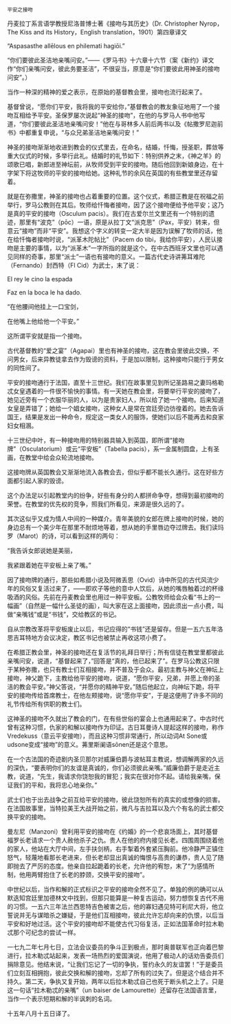     平安之接吻 

   丹麦拉丁系言语学教授尼洛普博士著《接吻与其历史》（Dr. Christopher Nyrop，The Kiss and its History，English translation，1901）第四章译文

   “Aspasasthe allēlous en philemati hagiōi.”

   “你们要彼此圣洁地亲嘴问安。”——《罗马书》十六章十六节（案《新约》译文作“你们亲嘴问安，彼此务要圣洁”，不很妥当，原意是“你们要彼此用神圣的接吻问安”。）

   当作一种深的精神的爱之表示，在原始的基督教会里，接吻也流行起来了。

   基督曾说，“愿你们平安，我将我的平安给你，”基督教会的教友象征地用了一个接吻互相给予平安。圣保罗屡次说起“神圣的接吻”，在他的与罗马人书中他写道，“你们要彼此圣洁地亲嘴问安！”他在与哥林多人前后两书以及《帖撒罗尼迦前书》中都重复申说，“与众兄弟圣洁地亲嘴问安！”

   神圣的接吻渐渐地收进到教会的仪式里去，在命名，结婚，忏悔，授圣职，葬敛等重大仪式的时候，多举行此礼。结婚时的礼节如下：特别供养之末，《神之羊》的颂歌已唱，新郎进至神坛前，从牧师受到平安的接吻。随后他回到新娘身边，在十字架下将这牧师的平安的接吻给她。这种礼节的余风在英国的有些教堂里还存留着。

   就是在弥撒里，神圣的接吻也占着重要的位置。这个仪式，希腊正教是在祝福之前举行，罗马公教则在其后。牧师给忏悔者接吻，因了这个接吻便给予他平安；这乃是真的平安的接吻（Osculum pacis）。我们在古爱尔兰文里还有一个特别的遗迹，那里有“波克”（pōc）一语，原是从拉丁文“派克思”（Pax，平安）转来，但意云“接吻”而非“平安”。我想这个字义的转变一定大半是因为误解了牧师的话，他在给忏悔者接吻时说，“派革木陀帖比”（Pacem do tibi，我给你平安），人民认接吻是主要的事情，以为“派革木”一字所指的就是这个。在中古西班牙文里也可以遇见同样的奇事，那里“派士”一语也有接吻的意义。一篇古代史诗讲茀耳难陀（Fernando）封西特（Fl Cid）为武士，末了说：

   El rey le cino la espada

   Faz en la boca le ha dado.

   “在他腰间他挂上一口宝剑，

   在他嘴上他给他一个平安。”

   这所谓平安就是指一个接吻。

   古代基督教的“爱之宴”（Agapai）里也有神圣的接吻，这在教会里彼此交换，不问男女，后来异教徒拿去作为毁谤的资料，于是加以限制，这种接吻只能行于男女的同性间了。

   平安的接吻通行于法国，直至十三世纪。我们在故事里见到所记圣路易之妻玛格勒忒女皇遇着的一件很不愉快的事情。有一天她在教会里，将要举行平安的接吻了，她见近旁有一个衣服华丽的人，以为是贵家妇人，所以给了她一个接吻。后来知道女皇是弄错了；她给一个娼女接吻，这种女人是常在宫廷旁边彷徨着的。她去告诉国王，结果是发出一种命令，规定这一类女人的服饰，使她们以后不能再去和良家妇女相溷。

   十三世纪中叶，有一种接吻用的特别器具输入到英国，即所谓“接吻牌”（Osculatorium）或云“平安板”（Tabella pacis），系一金属制圆盘，上有圣画，在教堂中给会众轮流地接吻。

   这接吻牌从英国教会又渐渐地流入各教会去，但似乎都不能长久通行。这在好些方面都引起人家的毁谤。

   这个办法足以引起教堂内的纷争，好些有身分的人都拼命争夺，想得到最初接吻的荣誉。在教堂的优先权的竞争，照我们所看见，来源是很久远的了。

   其次这似乎又成为情人中间的一种媒介。青年美貌的女郎在牌上接吻的时候，她的身边总有一个美少年在那里不耐烦地等着，想从她的手里唇边夺过牌去。我们读玛罗（Marot）的诗，可以看到这样的两句：

   “我告诉女郎说她是美丽，

   我紧跟着她在平安板上亲了嘴。”

   因了接吻牌的通行，那些如希腊小说及阿微丢思（Ovid）诗中所见的古代风流少年的风俗又复活过来了，——即欢子等他的意中人饮后，从她的嘴唇触着过的杯缘吸酒的风俗。先前在丹麦教会里也用过一种平安板。公教牧师给会众看“书上的一幅画”（自然是一幅什么圣徒的画），叫大家在这上面接吻，因此须出一点小费，叫做“亲嘴钱”或是“书钱”，交给教区的书记。

   自从宗教改革将平安板废止以后，书记应得的“书钱”还是留存。但是一五六五年洛思吉耳特地方会议决定，教区书记也被禁止再收这项小费了。

   在希腊正教会里，神圣的接吻还在复活节的礼拜日举行；所有信徒在教堂里都彼此亲嘴问安，说道，“基督起来了，”回答是“真的，他已起来了”。在罗马公教这只限于某种弥撒，也只有教士们互相接吻，并不普及于会众。最初主教与神父在神坛上接吻，神父跪下，主教给他平安的接吻，说道，“愿你平安，兄弟，并愿上帝的圣洁的教会平安。”神父答说，“并愿你的精神平安。”随后他起立，向神坛下跪，将平安的接吻传给首席教士，在他左颊接吻，说“愿你平安”，于是这便用了许多不同的礼节传给所有供职的教士们。

   这神圣的接吻不久就出了教会的门，在有些世俗的宴会上也通用起来了。中古时代曾有这种习惯，仇家的和解以接吻作为印证。古日耳曼诗人提起这样的接吻，称作Vredekuss（意云平安接吻），而且这种习惯非常通行，所以动词At Sone或udsone变成“接吻”的意义。茀里斯阑语sōnen还是这个意思。

   在一个古法国的奇迹剧内圣贝那尔对威廉伯爵与波帖耳主教说，想调解两家的久远的深仇，“要表明你们的友谊是真诚的，你们必须彼此亲嘴。”威廉伯爵于是走近主教，说道，“先生，我请求你饶恕我的冒犯；我实在很对你不起。请给我亲嘴，保证我们的平和，我将忠心地亲你。”

   武士们也于出去战争之前互给平安的接吻，彼此饶恕所有的真实的或想像的损害。在法国故事里，当特拉美王大战开始之前，微凡与吉拉耳以及六个有名的武士都交换平安的接吻。

   曼左尼（Manzoni）曾利用平安的接吻在《约婚》的一个悲哀场面上，其时基督福罗长老请求一个贵人赦他杀子之仇。贵人在他的府内接见长老。四围周围绕着他的家人，他站在大厅中间，左手扶剑柄，右手掣着外套紧压胸前。他冷静严正镇住怒气，轻蔑地看那长老进来，但长老却显出真诚的悔恨与高贵的谦恭，贵人见了随即抛去了严厉的态度。他亲自拉起跪着的长老，允许他的宥恕，末了“为感情所制，他用两臂抱住了长老的脖颈，交换平安的接吻”。

   中世纪以后，当作和解的正式标识之平安的接吻全然不见了。单独的例的确可以从默迭知宫廷里加德林文中找到，但那只能算是一种复古运动，努力想恢复古代不用的习惯。一五六三年法兰西思特吉色被害之后，他的寡妇遇见特可利尼大将，他立誓说并无与谋暗杀之嫌疑，于是他们互相接吻，彼此允许忘却向来的仇恨，以后当平安和好地过活。这个平安的接吻却不能使古代习俗复活，正如法国革命时拉木勒忒那个可纪念的尝试一样。

   一七九二年七月七日，立法会议委员的争斗正到极点，那时奥普联军也正向着巴黎进行，拉木勒忒站起来，发表一场热烈的爱国演说，他用了极动人的话劝告委员们捐除意见。他结末说，“让我们忘记了一切的争执，誓约永久的友谊罢！”于是委员们立刻互相拥抱，彼此交换和解的接吻，忘却了所有的过失了。但是这个结合并不持久。第二天，争执又复开始，两年以后拉木勒忒自己也死于断头机之上了。只是这一句话“拉木勒忒的亲嘴”（un baiser de Lamourette）还留存在法国语言里，当作一个表示短期和解的半讽刺的名词。

   十五年八月十五日译了。

